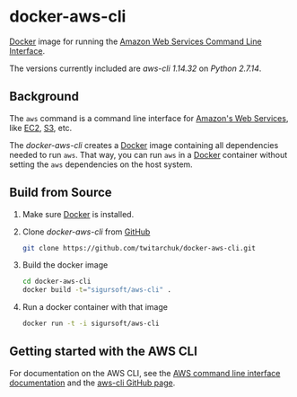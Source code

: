 docker-aws-cli
==============

[Docker](https://www.docker.com) image for running the [Amazon Web Services Command Line Interface](http://aws.amazon.com/cli/).

The versions currently included are *aws-cli 1.14.32* on *Python 2.7.14*.

Background
----------

The `aws` command is a command line interface for [Amazon's Web Services](http://aws.amazon.com),
like [EC2](http://aws.amazon.com/ec2), [S3](http://aws.amazon.com/s3/), etc.

The _docker-aws-cli_ creates a [Docker](https://www.docker.com) image containing all dependencies needed to run `aws`. That way, you can run `aws` in a [Docker](https://www.docker.com) container without setting the `aws` dependencies on the host system.

Build from Source
-----------------

1. Make sure [Docker](https://www.docker.com) is installed.
3. Clone _docker-aws-cli_ from [GitHub](https://github.com/twitarchuk/docker-aws-cli)

   ```bash
   git clone https://github.com/twitarchuk/docker-aws-cli.git
   ```
4. Build the docker image

   ```bash
   cd docker-aws-cli
   docker build -t="sigursoft/aws-cli" .
   ```

5. Run a docker container with that image

   ```bash
   docker run -t -i sigursoft/aws-cli
   ```

Getting started with the AWS CLI
--------------------------------

For documentation on the AWS CLI, see the [AWS command line interface documentation](http://aws.amazon.com/documentation/cli/) and the [aws-cli GitHub page](https://github.com/aws/aws-cli).
